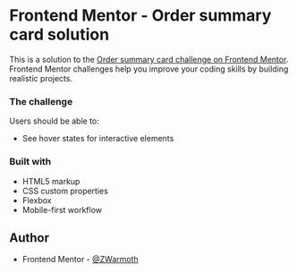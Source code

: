 # Frontend Mentor - Order summary card solution

This is a solution to the [Order summary card challenge on Frontend Mentor](https://www.frontendmentor.io/challenges/order-summary-component-QlPmajDUj). Frontend Mentor challenges help you improve your coding skills by building realistic projects. 

### The challenge

Users should be able to:

- See hover states for interactive elements

### Built with

- HTML5 markup
- CSS custom properties
- Flexbox
- Mobile-first workflow

## Author

- Frontend Mentor - [@ZWarmoth](https://www.frontendmentor.io/profile/ZWarmoth)
